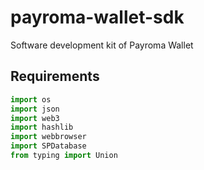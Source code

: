 # payroma-wallet-sdk
Software development kit of Payroma Wallet

## Requirements
```py
import os
import json
import web3
import hashlib
import webbrowser
import SPDatabase
from typing import Union
```